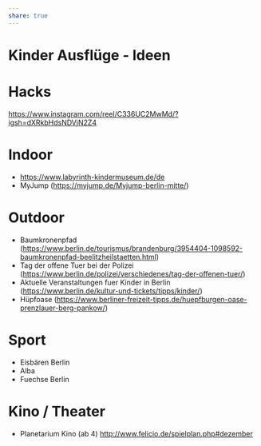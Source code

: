 ```yaml
---
share: true
---
```

# Kinder Ausflüge - Ideen

# Hacks
https://www.instagram.com/reel/C336UC2MwMd/?igsh=dXRkbHdsNDVjN2Z4

# Indoor
- https://www.labyrinth-kindermuseum.de/de
- MyJump (https://myjump.de/Myjump-berlin-mitte/)

# Outdoor

- Baumkronenpfad (https://www.berlin.de/tourismus/brandenburg/3954404-1098592-baumkronenpfad-beelitzheilstaetten.html)
- Tag der offene Tuer bei der Polizei (https://www.berlin.de/polizei/verschiedenes/tag-der-offenen-tuer/)
- Aktuelle Veranstaltungen fuer Kinder in Berlin (https://www.berlin.de/kultur-und-tickets/tipps/kinder/)
- Hüpfoase (https://www.berliner-freizeit-tipps.de/huepfburgen-oase-prenzlauer-berg-pankow/)

# Sport

- Eisbären Berlin
- Alba
- Fuechse Berlin

# Kino / Theater

- Planetarium Kino (ab 4)
  http://www.felicio.de/spielplan.php#dezember


